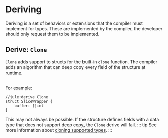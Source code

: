 # Deriving
Deriving is a set of behaviors or extensions that the compiler must implement for types. These are implemented by the compiler, the developer should only request them to be implemented.

## Derive: `Clone`
`Clone` adds support to structs for the built-in `clone` function.
The compiler adds an algorithm that can deep copy every field of the structure at runtime.

\
For example:
```jule
//jule:derive Clone
struct SliceWrapper {
    buffer: []int
}
```
This may not always be possible. If the structure defines fields with a data type that does not support deep copy, the `Clone` derive will fail. 
::: tip
See more information about [cloning supported types](/memory/immutability).
:::